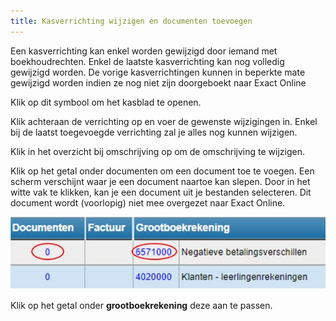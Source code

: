 ```yaml
---
title: Kasverrichting wijzigen en documenten toevoegen
---
```


Een kasverrichting kan enkel worden gewijzigd door iemand met boekhoudrechten. Enkel de laatste kasverrichting kan nog volledig gewijzigd worden. De vorige kasverrichtingen kunnen in beperkte mate gewijzigd worden indien ze nog niet zijn doorgeboekt naar Exact Online

Klik op dit symbool  om het kasblad te openen.

Klik achteraan de verrichting op  en voer de gewenste wijzigingen in. Enkel bij de laatst toegevoegde verrichting zal je alles nog kunnen wijzigen. 

Klik in het overzicht bij omschrijving op om de omschrijving te wijzigen.

Klik op het getal onder documenten om een document toe te voegen. Een scherm verschijnt waar je een document naartoe kan slepen. Door in het witte vak te klikken, kan je een document uit je bestanden selecteren. Dit document wordt (voorlopig) niet mee overgezet naar Exact Online. 

![Wijzigingen](./wijzigingen.jpg)

Klik op het getal onder **grootboekrekening** deze aan te passen. 
